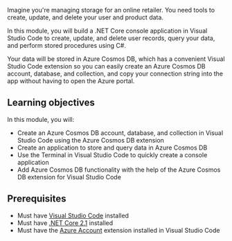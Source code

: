 Imagine you're managing storage for an online retailer. You need tools to create, update, and delete your user and product data.

In this module, you will build a .NET Core console application in Visual Studio Code to create, update, and delete user records, query your data, and perform stored procedures using C#.

Your data will be stored in Azure Cosmos DB, which has a convenient Visual Studio Code extension so you can easily create an Azure Cosmos DB account, database, and collection, and copy your connection string into the app without having to open the Azure portal.

## Learning objectives

In this module, you will:  

- Create an Azure Cosmos DB account, database, and collection in Visual Studio Code using the Azure Cosmos DB extension
- Create an application to store and query data in Azure Cosmos DB
- Use the Terminal in Visual Studio Code to quickly create a console application
- Add Azure Cosmos DB functionality with the help of the Azure Cosmos DB extension for Visual Studio Code

## Prerequisites

- Must have [Visual Studio Code](https://code.visualstudio.com/) installed
- Must have [.NET Core 2.1](https://www.microsoft.com/net/download) installed
- Must have the [Azure Account](https://marketplace.visualstudio.com/items?itemName=ms-vscode.azure-account) extension installed in Visual Studio Code

